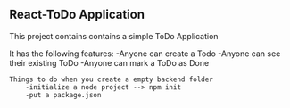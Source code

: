 ## React-ToDo Application

This project contains contains a simple ToDo Application

It has the following features:
        -Anyone can create a Todo
        -Anyone can see their existing ToDo
        -Anyone can mark a ToDo as Done


    Things to do when you create a empty backend folder
        -initialize a node project --> npm init 
        -put a package.json